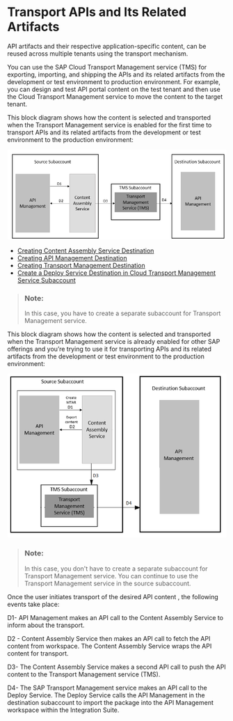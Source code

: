 <!-- loioeb83118123534ed891280f5b7b104469 -->

# Transport APIs and Its Related Artifacts

API artifacts and their respective application-specific content, can be reused across multiple tenants using the transport mechanism.

You can use the SAP Cloud Transport Management service \(TMS\) for exporting, importing, and shipping the APIs and its related artifacts from the development or test environment to production environment. For example, you can design and test API portal content on the test tenant and then use the Cloud Transport Management service to move the content to the target tenant.

This block diagram shows how the content is selected and transported when the Transport Management service is enabled for the first time to transport APIs and its related artifacts from the development or test environment to the production environment:

![](images/Transport_Management_System_78b7eee.png)

-   [Creating Content Assembly Service Destination](creating-content-assembly-service-destination-3a6a81e.md)
-   [Creating API Management Destination](creating-api-management-destination-3fd86c7.md)
-   [Creating Transport Management Destination](creating-transport-management-destination-6c94d89.md)
-   [Create a Deploy Service Destination in Cloud Transport Management Service Subaccount](create-a-deploy-service-destination-in-cloud-transport-management-service-subaccount-09b1eec.md)

> ### Note:  
> In this case, you have to create a separate subaccount for Transport Management service.

This block diagram shows how the content is selected and transported when the Transport Management service is already enabled for other SAP offerings and you’re trying to use it for transporting APIs and its related artifacts from the development or test environment to the production environment:

![](images/TMS_ISuite_Block_fe78dc7.png)

> ### Note:  
> In this case, you don't have to create a separate subaccount for Transport Management service. You can continue to use the Transport Management service in the source subaccount.

Once the user initiates transport of the desired API content , the following events take place:

D1- API Management makes an API call to the Content Assembly Service to inform about the transport.

D2 - Content Assembly Service then makes an API call to fetch the API content from workspace. The Content Assembly Service wraps the API content for transport.

D3- The Content Assembly Service makes a second API call to push the API content to the Transport Management service \(TMS\).

D4- The SAP Transport Management service makes an API call to the Deploy Service. The Deploy Service calls the API Management in the destination subaccount to import the package into the API Management workspace within the Integration Suite.

